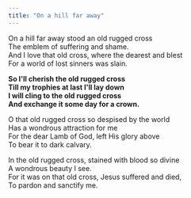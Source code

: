```yaml
---
title: "On a hill far away"
---
```


On a hill far away stood an old rugged cross   
The emblem of suffering and shame.   
And I love that old cross, where the dearest and blest   
For a world of lost sinners was slain.

**So I'll cherish the old rugged cross   
Till my trophies at last I'll lay down   
I will cling to the old rugged cross   
And exchange it some day for a crown.**

O that old rugged cross so despised by the world   
Has a wondrous attraction for me   
For the dear Lamb of God, left His glory above   
To bear it to dark calvary.

In the old rugged cross, stained with blood so divine   
A wondrous beauty I see.   
For it was on that old cross, Jesus suffered and died,   
To pardon and sanctify me.